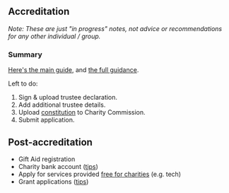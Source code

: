 ## Accreditation

*Note: These are just "in progress" notes, not advice or recommendations for any other individual / group.*

### Summary

[Here's the main guide](https://www.gov.uk/set-up-a-charity), and [the full guidance](https://assets.publishing.service.gov.uk/government/uploads/system/uploads/attachment_data/file/557944/Apply_to_register_a_charity_questions.pdf).

Left to do:

1. Sign & upload trustee declaration.
2. Add additional trustee details.
3. Upload [constitution](/docs/reference/CodeCuredConstitution-draft.pdf) to Charity Commission.
4. Submit application.

## Post-accreditation

* Gift Aid registration
* Charity bank account ([tips](https://www.linkedin.com/pulse/how-open-free-charity-bank-account-ian-mclintock/))
* Apply for services provided [free for charities](https://www.charityexcellence.co.uk/Home/BlogDetail?Link=Charity_Help_Finder) (e.g. tech)
* Grant applications ([tips](https://www.charityexcellence.co.uk/Home/BlogDetail?Link=Charity_Grant_Funding_Finder)) 